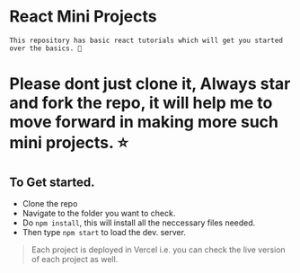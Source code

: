 # React Mini Projects

```
This repository has basic react tutorials which will get you started over the basics. 🚀
```

# Please dont just clone it, Always star and fork the repo, it will help me to move forward in making more such mini projects. ⭐


## To Get started.
 - Clone the repo
 - Navigate to the folder you want to check.
 - Do  `npm install`, this will install all the neccessary files needed.
 - Then type `npm start` to load the dev. server.
 
> Each project is deployed in Vercel i.e. you can check the live version of each project as well.
 
